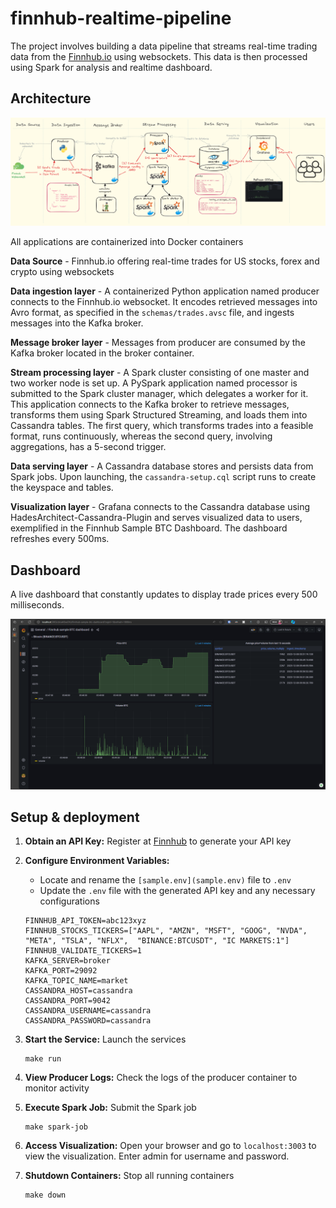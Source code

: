 # finnhub-realtime-pipeline

The project involves building a data pipeline that streams real-time trading data from the [Finnhub.io](https://finnhub.io/) using websockets. This data is then processed using Spark for analysis and realtime dashboard.

## Architecture

<!-- <img src=arch.png width="90%" height="50%"> -->
![Arch](images/arch.png)

All applications are containerized into Docker containers

**Data Source** - Finnhub.io offering real-time trades for US stocks, forex and crypto using websockets

**Data ingestion layer** - A containerized Python application named producer connects to the Finnhub.io websocket. It encodes retrieved messages into Avro format, as specified in the `schemas/trades.avsc` file, and ingests messages into the Kafka broker.

**Message broker layer** - Messages from producer are consumed by the Kafka broker located in the broker container.

**Stream processing layer** - A Spark cluster consisting of one master and two worker node is set up. A PySpark application named processor is submitted to the Spark cluster manager, which delegates a worker for it. This application connects to the Kafka broker to retrieve messages, transforms them using Spark Structured Streaming, and loads them into Cassandra tables. The first query, which transforms trades into a feasible format, runs continuously, whereas the second query, involving aggregations, has a 5-second trigger.

**Data serving layer** - A Cassandra database stores and persists data from Spark jobs. Upon launching, the `cassandra-setup.cql` script runs to create the keyspace and tables.

**Visualization layer** - Grafana connects to the Cassandra database using HadesArchitect-Cassandra-Plugin and serves visualized data to users, exemplified in the Finnhub Sample BTC Dashboard. The dashboard refreshes every 500ms.


## Dashboard

A live dashboard that constantly updates to display trade prices every 500 milliseconds.

![Dashboard](images/dashboard.png)

## Setup & deployment

1. **Obtain an API Key:** Register at [Finnhub](https://finnhub.io/) to generate your API key

2. **Configure Environment Variables:**
   - Locate and rename the `[sample.env](sample.env)` file to `.env`
   - Update the `.env` file with the generated API key and any necessary configurations
    ```text
    FINNHUB_API_TOKEN=abc123xyz
    FINNHUB_STOCKS_TICKERS=["AAPL", "AMZN", "MSFT", "GOOG", "NVDA", "META", "TSLA", "NFLX",  "BINANCE:BTCUSDT", "IC MARKETS:1"]
    FINNHUB_VALIDATE_TICKERS=1
    KAFKA_SERVER=broker
    KAFKA_PORT=29092
    KAFKA_TOPIC_NAME=market
    CASSANDRA_HOST=cassandra
    CASSANDRA_PORT=9042
    CASSANDRA_USERNAME=cassandra
    CASSANDRA_PASSWORD=cassandra
    ```
3. **Start the Service:** Launch the services
    ```
    make run
    ```
4. **View Producer Logs:** Check the logs of the producer container to monitor activity

5. **Execute Spark Job:** Submit the Spark job 
    ```
    make spark-job
    ```
6. **Access Visualization:** Open your browser and go to `localhost:3003` to view the visualization. Enter admin for username and password.

7. **Shutdown Containers:** Stop all running containers
    ```
    make down
    ```
